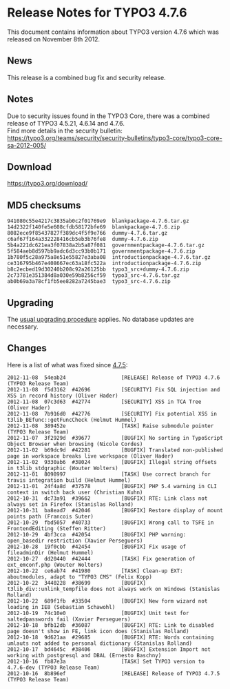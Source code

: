 Release Notes for TYPO3 4.7.6
=============================

This document contains information about TYPO3 version 4.7.6 which was
released on November 8th 2012.

News
----

This release is a combined bug fix and security release.

Notes
-----

Due to security issues found in the TYPO3 Core, there was a combined
release of TYPO3 4.5.21, 4.6.14 and 4.7.6.\
Find more details in the security bulletin:
<https://typo3.org/teams/security/security-bulletins/typo3-core/typo3-core-sa-2012-005/>

Download
--------

<https://typo3.org/download/>

MD5 checksums
-------------

    941080c55e4217c3835ab0c2f01769e9  blankpackage-4.7.6.tar.gz
    14d2322f140fe5e608cfdb58172bfe69  blankpackage-4.7.6.zip
    8082ece9f85437827f389dc4f5f9e766  dummy-4.7.6.tar.gz
    c6af67f164a332228416cb5eb3b76fe8  dummy-4.7.6.zip
    5b4a221dc621ea3f07838a2b5a87f081  governmentpackage-4.7.6.tar.gz
    5f584aeb8d597bb9adc6d3cc93b0b171  governmentpackage-4.7.6.zip
    1b780f5c28a975a8e51e55827e3aba08  introductionpackage-4.7.6.tar.gz
    ce316795b467e408667ec63a18fc522a  introductionpackage-4.7.6.zip
    b8c2ecbed19d30240b208c92a26125bb  typo3_src+dummy-4.7.6.zip
    2c73781e351384d8a030e59b8256cf59  typo3_src-4.7.6.tar.gz
    ab0b69a3a78cf1fb5ee8282a7245bae3  typo3_src-4.7.6.zip

Upgrading
---------

The [usual upgrading
procedure](https://docs.typo3.org/typo3cms/InstallationGuide/) applies.
No database updates are necessary.

Changes
-------

Here is a list of what was fixed since [4.7.5](TYPO3_4.7.5 "wikilink"):

    2012-11-08  54eab24                  [RELEASE] Release of TYPO3 4.7.6 (TYPO3 Release Team)
    2012-11-08  f5d3162  #42696          [SECURITY] Fix SQL injection and XSS in record history (Oliver Hader)
    2012-11-08  07c3d63  #42774          [SECURITY] XSS in TCA Tree (Oliver Hader)
    2012-11-08  7b916d0  #42776          [SECURITY] Fix potential XSS in t3lib_BEfunc::getFuncCheck (Helmut Hummel)
    2012-11-08  389452e                  [TASK] Raise submodule pointer (TYPO3 Release Team)
    2012-11-07  3f2929d  #39677          [BUGFIX] No sorting in TypoScript Object Browser when browsing (Nicole Cordes)
    2012-11-02  b69dc9d  #42281          [BUGFIX] Translated non-published page in workspace breaks live workspace (Oliver Hader)
    2012-11-02  9330ab6  #38024          [BUGFIX] Illegal string offsets in t3lib_stdgraphic (Wouter Wolters)
    2012-11-01  8098997                  [TASK] Use correct branch for travis integration build (Helmut Hummel)
    2012-11-01  24f4a8d  #37578          [BUGFIX] PHP 5.4 warning in CLI context in switch back user (Christian Kuhn)
    2012-10-31  dc73a91  #39662          [BUGFIX] RTE: Link class not always set in Firefox (Stanislas Rolland)
    2012-10-31  ba8ead7  #42046          [BUGFIX] Restore display of mount points path (Francois Suter)
    2012-10-29  fbd5057  #40733          [BUGFIX] Wrong call to TSFE in FrontendEditing (Steffen Ritter)
    2012-10-29  4bf3cca  #42054          [BUGFIX] PHP warning: open_basedir restriction (Xavier Perseguers)
    2012-10-28  19f0cbb  #42454          [BUGFIX] Fix usage of fileadminDir (Helmut Hummel)
    2012-10-27  dd20440  #42444          [TASK] Fix generation of ext_emconf.php (Wouter Wolters)
    2012-10-22  ce6ab74  #41980          [TASK] Clean-up EXT: aboutmodules, adapt to "TYPO3 CMS" (Felix Kopp)
    2012-10-22  3440228  #38699          [BUGFIX] t3lib_div::unlink_tempfile does not always work on Windows (Stanislas Rolland)
    2012-10-22  689f1fb  #33504          [BUGFIX] New form wizard not loading in IE8 (Sebastian Schawohl)
    2012-10-19  74c10e0                  [BUGFIX] Unit test for saltedpasswords fail (Xavier Perseguers)
    2012-10-18  bfb12db  #36087          [BUGFIX] RTE: Link to disabled page doesn't show in FE, link icon does (Stanislas Rolland)
    2012-10-18  9d621aa  #29685          [BUGFIX] RTE: Words containing umlauts not added to personal dictionary (Stanislas Rolland)
    2012-10-17  bd4645c  #38406          [BUGFIX] Extension Import not working with postgresql and DBAL (Ernesto Baschny)
    2012-10-16  fb87e3a                  [TASK] Set TYPO3 version to 4.7.6-dev (TYPO3 Release Team)
    2012-10-16  8b896ef                  [RELEASE] Release of TYPO3 4.7.5 (TYPO3 Release Team)


